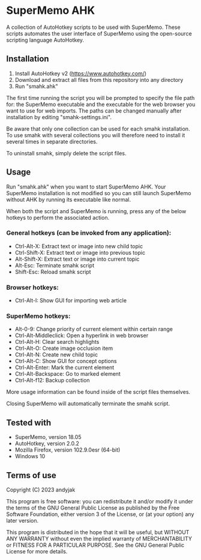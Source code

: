 # SuperMemo AHK
A collection of AutoHotkey scripts to be used with SuperMemo.
These scripts automates the user interface of SuperMemo using the open-source
scripting language AutoHotkey.

## Installation
1) Install AutoHotkey v2 (https://www.autohotkey.com/)
2) Download and extract all files from this repository into any directory
3) Run "smahk.ahk"

The first time running the script you will be prompted to specify the file
path for: the SuperMemo executable and the executable for the web browser you want to use for web imports.
The paths can be changed manually after installation by editing "smahk-settings.ini".

Be aware that only one collection can be used for each smahk installation.
To use smahk with several collections you will therefore need to install
it several times in separate directories.

To uninstall smahk, simply delete the script files.

## Usage
Run "smahk.ahk" when you want to start SuperMemo AHK. Your SuperMemo installation is not modified so you can still launch SuperMemo without AHK by running its executable like normal.

When both the script and SuperMemo is running, press any of the below hotkeys to perform the associated action.

### General hotkeys (can be invoked from any application):
- Ctrl-Alt-X: Extract text or image into new child topic
- Ctrl-Shift-X: Extract text or image into previous topic
- Alt-Shift-X: Extract text or image into current topic
- Alt-Esc: Terminate smahk script
- Shift-Esc: Reload smahk script

### Browser hotkeys:
- Ctrl-Alt-I: Show GUI for importing web article

### SuperMemo hotkeys:
- Alt-0-9: Change priority of current element within certain range
- Ctrl-Alt-Middleclick: Open a hyperlink in web browser
- Ctrl-Alt-H: Clear search highlights
- Ctrl-Alt-O: Create image occlusion item
- Ctrl-Alt-N: Create new child topic
- Ctrl-Alt-C: Show GUI for concept options
- Ctrl-Alt-Enter: Mark the current element
- Ctrl-Alt-Backspace: Go to marked element
- Ctrl-Alt-f12: Backup collection

More usage information can be found inside of the script files themselves.

Closing SuperMemo will automatically terminate the smahk script.

## Tested with
- SuperMemo, version 18.05
- AutoHotkey, version 2.0.2
- Mozilla Firefox, version 102.9.0esr (64-bit)
- Windows 10

## Terms of use
Copyright (C) 2023 andyjak

This program is free software: you can redistribute it and/or modify
it under the terms of the GNU General Public License as published by
the Free Software Foundation, either version 3 of the License, or
(at your option) any later version.

This program is distributed in the hope that it will be useful,
but WITHOUT ANY WARRANTY without even the implied warranty of
MERCHANTABILITY or FITNESS FOR A PARTICULAR PURPOSE.  See the
GNU General Public License for more details.